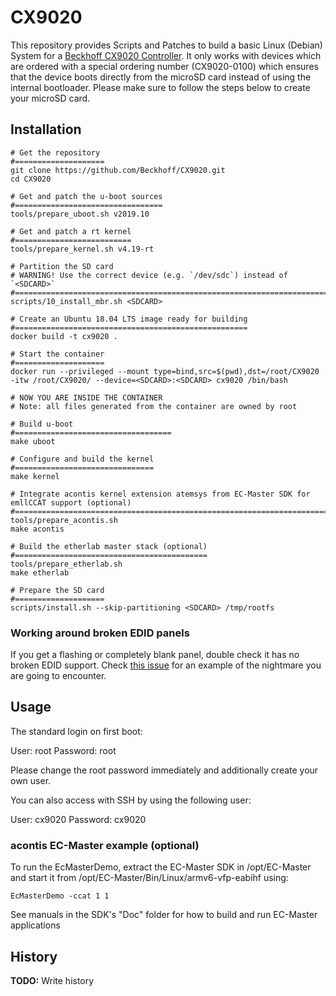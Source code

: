 # CX9020

This repository provides Scripts and Patches to build a basic Linux (Debian) System for a [Beckhoff CX9020 Controller](https://www.beckhoff.com/default.asp?embedded_pc/cx9020.htm).
It only works with devices which are ordered with a special ordering number (CX9020-0100) which ensures that the device boots directly from the microSD card instead of using the internal bootloader.
Please make sure to follow the steps below to create your microSD card.

## Installation
```
# Get the repository
#====================
git clone https://github.com/Beckhoff/CX9020.git
cd CX9020

# Get and patch the u-boot sources
#=================================
tools/prepare_uboot.sh v2019.10

# Get and patch a rt kernel
#==========================
tools/prepare_kernel.sh v4.19-rt

# Partition the SD card
# WARNING! Use the correct device (e.g. `/dev/sdc`) instead of `<SDCARD>`
#========================================================================
scripts/10_install_mbr.sh <SDCARD>

# Create an Ubuntu 18.04 LTS image ready for building
#====================================================
docker build -t cx9020 .

# Start the container
#====================
docker run --privileged --mount type=bind,src=$(pwd),dst=/root/CX9020 -itw /root/CX9020/ --device=<SDCARD>:<SDCARD> cx9020 /bin/bash

# NOW YOU ARE INSIDE THE CONTAINER
# Note: all files generated from the container are owned by root

# Build u-boot
#===================================
make uboot

# Configure and build the kernel
#===============================
make kernel

# Integrate acontis kernel extension atemsys from EC-Master SDK for emllCCAT support (optional)
#==============================================================================================
tools/prepare_acontis.sh
make acontis

# Build the etherlab master stack (optional)
#===========================================
tools/prepare_etherlab.sh
make etherlab

# Prepare the SD card
#====================
scripts/install.sh --skip-partitioning <SDCARD> /tmp/rootfs
```

### Working around broken EDID panels

If you get a flashing or completely blank panel, double check it has no broken EDID support. Check [this issue](https://github.com/Beckhoff/CX9020/issues/19) for an example of the nightmare you are going to encounter.

## Usage

The standard login on first boot:

User:     root
Password: root

Please change the root password immediately and additionally create your own user.

You can also access with SSH by using the following user:

User:     cx9020
Password: cx9020

### acontis EC-Master example (optional)

To run the EcMasterDemo, extract the EC-Master SDK in /opt/EC-Master and start it from /opt/EC-Master/Bin/Linux/armv6-vfp-eabihf using:
```
EcMasterDemo -ccat 1 1
```
See manuals in the SDK's "Doc" folder for how to build and run EC-Master applications

## History

**TODO:** Write history
